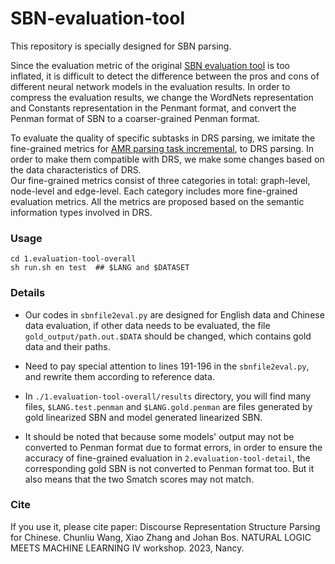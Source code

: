 # SBN-evaluation-tool
This repository is specially designed for SBN parsing.

Since the evaluation metric of the original [SBN evaluation tool](https://github.com/WPoelman/ud-boxer) is too inflated, it is difficult to detect the difference between the pros and cons of different neural network models in the evaluation results.
In order to compress the evaluation results, we change the WordNets representation and Constants representation in the Penmant format, and convert the Penman format of SBN to a coarser-grained Penman format.

To evaluate the quality of specific subtasks in DRS parsing, we imitate the fine-grained metrics for [AMR parsing task incremental](https://github.com/mdtux89/amr-evaluation), to DRS parsing. 
In order to make them compatible with DRS, we make some changes based on the data characteristics of DRS.  
Our fine-grained metrics consist of three categories in total: graph-level, node-level and edge-level. 
Each category includes more fine-grained evaluation metrics. All the metrics are proposed based on the semantic information types involved in DRS.


### Usage
```
cd 1.evaluation-tool-overall
sh run.sh en test  ## $LANG and $DATASET
```
### Details

- Our codes in ```sbnfile2eval.py``` are designed for English data and Chinese data evaluation, if other data needs to be evaluated, the file ```gold_output/path.out.$DATA``` should be changed, which contains gold data and their paths. 

- Need to pay special attention to lines 191-196 in the ```sbnfile2eval.py```, and rewrite them according to reference data.

- In ```./1.evaluation-tool-overall/results``` directory, you will find many files, ```$LANG.test.penman``` and ```$LANG.gold.penman``` are files generated by gold linearized SBN and model generated linearized SBN. 

- It should be noted that because some models' output may not be converted to Penman format due to format errors, in order to ensure the accuracy of fine-grained evaluation in ```2.evaluation-tool-detail```, the corresponding gold SBN is not converted to Penman format too. But it also means that the two Smatch scores may not match.

### Cite
If you use it, please cite paper: Discourse Representation Structure Parsing for Chinese. Chunliu Wang, Xiao Zhang and Johan Bos. NATURAL LOGIC MEETS MACHINE LEARNING IV workshop. 2023, Nancy.
